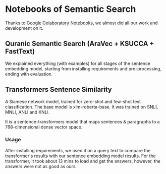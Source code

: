 # Notebooks of Semantic Search

Thanks to [Google Colaboratory Notebooks](https://colab.research.google.com/), we almost did all our work and development on it.

## Quranic Semantic Search (AraVec + KSUCCA + FastText)

We explained everything (with examples) for all stages of the sentence embedding model, starting from installing requirements and pre-processing, ending with evaluation.

## Transformers Sentence Similarity

A Siamese network model, trained for zero-shot and few-shot text classification. The base model is xlm-roberta-base. It was trained on SNLI, MNLI, ANLI and XNLI.

It is a sentence-transformers model that maps sentences & paragraphs to a 768-dimensional dense vector space.

### Usage

After installing requirements, we used it on a query text to compare the transformer's results with our sentence embedding model results. For the transformer, it took about 13 mins to load and get the answers, however, the answers were not as good as ours.